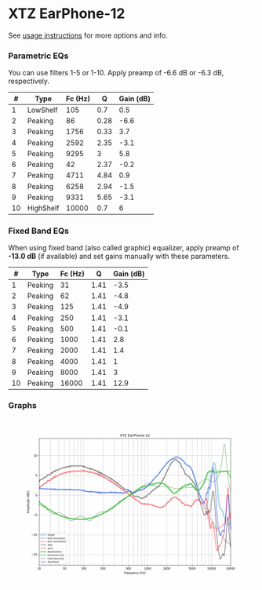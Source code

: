 # XTZ EarPhone-12
See [usage instructions](https://github.com/jaakkopasanen/AutoEq#usage) for more options and info.

### Parametric EQs
You can use filters 1-5 or 1-10. Apply preamp of -6.6 dB or -6.3 dB, respectively.

|   # | Type      |   Fc (Hz) |    Q |   Gain (dB) |
|-----|-----------|-----------|------|-------------|
|   1 | LowShelf  |       105 | 0.7  |         0.5 |
|   2 | Peaking   |        86 | 0.28 |        -6.6 |
|   3 | Peaking   |      1756 | 0.33 |         3.7 |
|   4 | Peaking   |      2592 | 2.35 |        -3.1 |
|   5 | Peaking   |      9295 | 3    |         5.8 |
|   6 | Peaking   |        42 | 2.37 |        -0.2 |
|   7 | Peaking   |      4711 | 4.84 |         0.9 |
|   8 | Peaking   |      6258 | 2.94 |        -1.5 |
|   9 | Peaking   |      9331 | 5.65 |        -3.1 |
|  10 | HighShelf |     10000 | 0.7  |         6   |

### Fixed Band EQs
When using fixed band (also called graphic) equalizer, apply preamp of **-13.0 dB** (if available) and set gains manually with these parameters.

|   # | Type    |   Fc (Hz) |    Q |   Gain (dB) |
|-----|---------|-----------|------|-------------|
|   1 | Peaking |        31 | 1.41 |        -3.5 |
|   2 | Peaking |        62 | 1.41 |        -4.8 |
|   3 | Peaking |       125 | 1.41 |        -4.9 |
|   4 | Peaking |       250 | 1.41 |        -3.1 |
|   5 | Peaking |       500 | 1.41 |        -0.1 |
|   6 | Peaking |      1000 | 1.41 |         2.8 |
|   7 | Peaking |      2000 | 1.41 |         1.4 |
|   8 | Peaking |      4000 | 1.41 |         1   |
|   9 | Peaking |      8000 | 1.41 |         3   |
|  10 | Peaking |     16000 | 1.41 |        12.9 |

### Graphs
![](./XTZ%20EarPhone-12.png)
